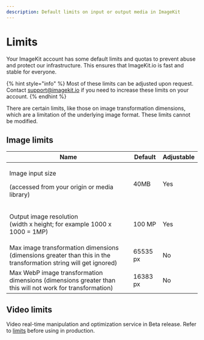 ```yaml
---
description: Default limits on input or output media in ImageKit
---
```


# Limits

Your ImageKit account has some default limits and quotas to prevent abuse and protect our infrastructure. This ensures that ImageKit.io is fast and stable for everyone.

{% hint style="info" %}
Most of these limits can be adjusted upon request. Contact support@imagekit.io if you need to increase these limits on your account.
{% endhint %}

There are certain limits, like those on image transformation dimensions, which are a limitation of the underlying image format. These limits cannot be modified.

## Image limits

| Name                                                                                                             | Default  | Adjustable |
| ---------------------------------------------------------------------------------------------------------------- | -------- | ---------- |
| <p>Image input size</p><p>(accessed from your origin or media library)</p>                                       | 40MB     | Yes        |
| <p>Output image resolution <br>(width x height; for example 1000 x 1000 = 1MP)</p>                               | 100 MP   | Yes        |
| Max image transformation dimensions (dimensions greater than this in the transformation string will get ignored) | 65535 px | No         |
| Max WebP image transformation dimensions (dimensions greater than this will not work for transformation)         | 16383 px | No         |

## Video limits

Video real-time manipulation and optimization service in Beta release. Refer to [limits](../features/video-transformation/#limitations-of-the-beta-release) before using in production.



